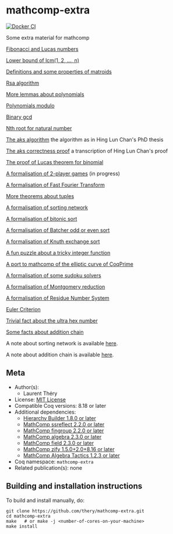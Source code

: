 <!---
This file was generated from `meta.yml`, please do not edit manually.
Follow the instructions on https://github.com/coq-community/templates to regenerate.
--->
# mathcomp-extra

[![Docker CI][docker-action-shield]][docker-action-link]

[docker-action-shield]: https://github.com/thery/mathcomp-extra/actions/workflows/docker-action.yml/badge.svg?branch=master
[docker-action-link]: https://github.com/thery/mathcomp-extra/actions/workflows/docker-action.yml





Some extra material for mathcomp

  [Fibonacci and Lucas numbers](./fib.v)

  [Lower bound of lcm(1, 2, ..., n)](./lcm_lbound.v)

  [Definitions and some properties of matroids](./matroid.v)

  [Rsa algorithm](./rsa.v)

  [More lemmas about polynomials](./more_thm.v)

  [Polynomials modulo](./divpoly.v)

  [Binary gcd](./bgcdn.v)

  [Nth root for natural number](./rootn.v)

  [The aks algorithm](./aks_algo.v)  the algorithm as in Hing Lun Chan's PhD thesis

  [The aks correctness proof](./aks.v)  a transcription of Hing Lun Chan's proof

  [The proof of Lucas theorem for binomial](./digitn.v)

  [A formalisation of 2-player games](./tplayer.v) (in progress)

  [A formalisation of Fast Fourier Transform](./fft.v)

  [More theorems about tuples](./more_tuple.v)

  [A formalisation of sorting network](./nsort.v)
  
  [A formalisation of bitonic sort](./bitonic.v) 
  
  [A formalisation of Batcher odd or even sort](./batcher.v) 
  
  [A formalisation of Knuth exchange sort](./bjsort.v) 

  [A fun puzzle about a tricky integer function](./puzzleFF.v)

  [A port to mathcomp of the elliptic curve of CoqPrime](./elliptic.v)

  [A formalisation of some sudoku solvers ](./sudoku.v)
 
  [A formalisation of Montgomery reduction ](./montgomery.v)

  [A formalisation of Residue Number System](./rns.v)
  
  [Euler Criterion](./euler.v)

  [Trivial fact about the ultra hex number](./ultrahex.v)
  
  [Some facts about addition chain](./chain.v)

A note about sorting network is available [here](https://hal.inria.fr/hal-03585618).

A note about addition chain is available [here](https://hal.science/hal-04971933).

## Meta

- Author(s):
  - Laurent Théry
- License: [MIT License](LICENSE)
- Compatible Coq versions: 8.18 or later
- Additional dependencies:
  - [ Hierarchy Builder 1.8.0 or later](https://github.com/math-comp/hierarchy-builder)
  - [MathComp ssreflect 2.2.0 or later](https://math-comp.github.io)
  - [MathComp fingroup 2.2.0 or later](https://math-comp.github.io)
  - [MathComp algebra 2.3.0 or later](https://math-comp.github.io)
  - [MathComp field 2.3.0 or later](https://math-comp.github.io)
  - [MathComp zify 1.5.0+2.0+8.16 or later](https://github.com/math-comp/mczify)
  - [MathComp Algebra Tactics 1.2.3 or later](https://github.com/math-comp/algebra-tactics)
- Coq namespace: `mathcomp-extra`
- Related publication(s): none

## Building and installation instructions

To build and install manually, do:

``` shell
git clone https://github.com/thery/mathcomp-extra.git
cd mathcomp-extra
make   # or make -j <number-of-cores-on-your-machine> 
make install
```



